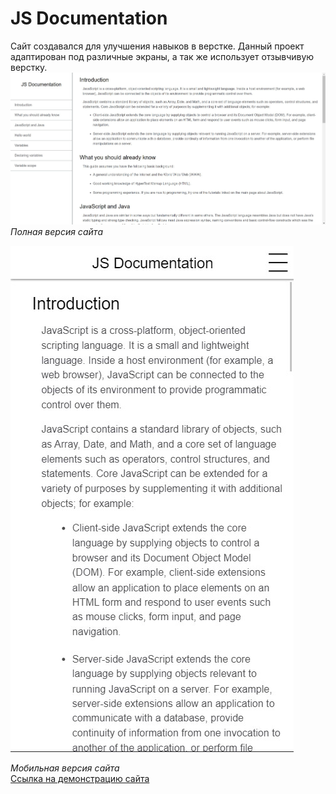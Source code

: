 # JS Documentation
Сайт создавался для улучшения навыков в верстке. Данный проект адаптирован под различные экраны, а так же использует отзывчивую верстку.
![Демонстрация сайта](readme-files/index.jpg)
_Полная версия сайта_

![Демонстрация мобильной версии сайта](readme-files/index-mobile.jpg)

_Мобильная версия сайта_
</br>
[Ссылка на демонстрацию сайта](https://youtu.be/_fqaDoBXQoo)

